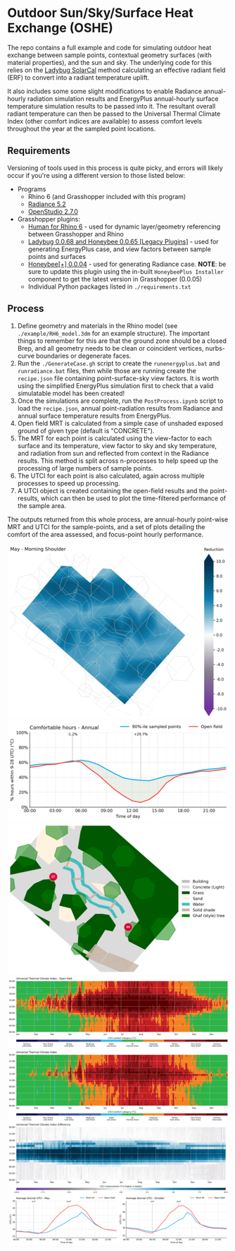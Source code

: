 # Outdoor Sun/Sky/Surface Heat Exchange (OSHE)

The repo contains a full example and code for simulating outdoor heat exchange between sample points, contextual geometry surfaces (with material properties), and the sun and sky. The underlying code for this relies on the [Ladybug SolarCal](https://github.com/ladybug-tools/ladybug-comfort/blob/master/ladybug_comfort/solarcal.py) method calculating an effective radiant field (ERF) to convert into a radiant temperature uplift.

It also includes some some slight modifications to enable Radiance annual-hourly radiation simulation results and EnergyPlus annual-hourly surface temperature simulation results to be passed into it. The resultant overall radiant temperature can then be passed to the Universal Thermal Climate Index (other comfort indices are available) to assess comfort levels throughout the year at the sampled point locations.

## Requirements
Versioning of tools used in this process is quite picky, and errors will likely occur if you're using a different version to those listed below:
- Programs
    - Rhino 6 (and Grasshopper included with this program)
    - [Radiance 5.2](https://github.com/NREL/Radiance/releases/tag/5.2)
    - [OpenStudio 2.7.0](https://github.com/NREL/OpenStudio/releases/tag/v2.7.0)
- Grasshopper plugins:
    - [Human for Rhino 6](https://www.food4rhino.com/app/human) - used for dynamic layer/geometry referencing between Grasshopper and Rhino
    - [Ladybug 0.0.68 and Honeybee 0.0.65 [Legacy Plugins]](https://www.food4rhino.com/app/ladybug-tools) - used for generating EnergyPlus case, and view factors between sample points and surfaces
    - [Honeybee[+] 0.0.04](https://www.food4rhino.com/app/ladybug-tools) - used for generating Radiance case. **NOTE**: be sure to update this plugin using the in-built `HoneybeePlus Installer` component to get the latest version in Grasshopper (0.0.05)
    - Individual Python packages listed in `./requirements.txt`
 
 ## Process
1. Define geometry and materials in the Rhino model (see `./example/RH6_model.3dm` for an example structure). The important things to remember for this are that the ground zone should be a closed Brep, and all geometry needs to be clean or coincident vertices, nurbs-curve boundaries or degenerate faces.
2. Run the `./GenerateCase.gh` script to create the `runenergyplus.bat` and `runradiance.bat` files, then while those are running create the `recipe.json` file containing point-surface-sky view factors. It is worth using the simplified EnergyPlus simulation first to check that a valid simulatable model has been created!
3. Once the simulations are complete, run the `PostProcess.ipynb` script to load the `recipe.json`, annual point-radiation results from Radiance and annual surface temperature results from EnergyPlus.
4. Open field MRT is calculated from a simple case of unshaded exposed ground of given type (default is "CONCRETE").
5. The MRT for each point is calculated using the view-factor to each surface and its temperature, view factor to sky and sky temperature, and radiation from sun and reflected from context in the Radiance results. This method is split across n-processes to help speed up the processing of large numbers of sample points.
6. The UTCI for each point is also calculated, again across multiple processes to speed up processing.
7. A UTCI object is created containing the open-field results and the point-results, which can then be used to plot the time-filtered performance of the sample area.

The outputs returned from this whole process, are annual-hourly point-wise MRT and UTCI for the sample-points, and a set of plots detailing the comfort of the area assessed, and focus-point hourly performance.

![May morning UTCI comfort improvement](./example/plots/reduction_may_morningshoulder.png)
![Annual comfortable hours - comparison between open field and sampled points](./example/plots/comfortable_hours_annual.png)
![Context geometry and focus points](./example/plots/context_focuspts.png)
![Open field UTCI comfort](./example/plots/openfield_comfortheatmap.png)
![Focus point open field comparison](./example/plots/pt0044_collected.png)
